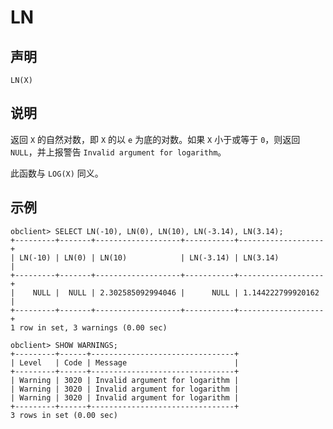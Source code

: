 LN
=======================



声明
-----------------------

```unknow
LN(X)
```



说明
-----------------------

返回 `X` 的自然对数，即 `X` 的以 `e` 为底的对数。如果 `X` 小于或等于 `0`，则返回 `NULL`，并上报警告 `Invalid argument for logarithm`。

此函数与 `LOG(X)` 同义。

示例
-----------------------

```unknow
obclient> SELECT LN(-10), LN(0), LN(10), LN(-3.14), LN(3.14);
+---------+-------+-------------------+-----------+-------------------+
| LN(-10) | LN(0) | LN(10)            | LN(-3.14) | LN(3.14)          |
+---------+-------+-------------------+-----------+-------------------+
|    NULL |  NULL | 2.302585092994046 |      NULL | 1.144222799920162 |
+---------+-------+-------------------+-----------+-------------------+
1 row in set, 3 warnings (0.00 sec)

obclient> SHOW WARNINGS;
+---------+------+--------------------------------+
| Level   | Code | Message                        |
+---------+------+--------------------------------+
| Warning | 3020 | Invalid argument for logarithm |
| Warning | 3020 | Invalid argument for logarithm |
| Warning | 3020 | Invalid argument for logarithm |
+---------+------+--------------------------------+
3 rows in set (0.00 sec)
```

